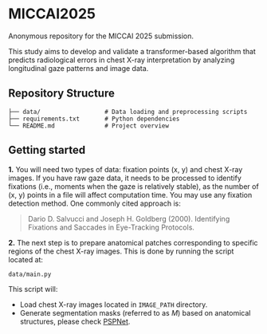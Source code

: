 # MICCAI2025

Anonymous repository for the MICCAI 2025 submission.

This study aims to develop and validate a transformer-based algorithm that predicts radiological errors in chest X-ray interpretation by analyzing longitudinal gaze patterns and image data. 

## Repository Structure

```
├── data/                  # Data loading and preprocessing scripts
├── requirements.txt       # Python dependencies
└── README.md              # Project overview
```


## Getting started

**1.** You will need two types of data: fixation points (x, y) and chest X-ray images. If you have raw gaze data, it needs to be processed to identify fixations (i.e., moments when the gaze is relatively stable), as the number of (x, y) points in a file will affect computation time. You may use any fixation detection method. One commonly cited approach is:

> Dario D. Salvucci and Joseph H. Goldberg (2000). Identifying Fixations and Saccades in Eye-Tracking Protocols.

**2.** The next step is to prepare anatomical patches corresponding to specific regions of the chest X-ray images. This is done by running the script located at: 

```
data/main.py
```

This script will:

* Load chest X-ray images located in ```IMAGE_PATH``` directory.
* Generate segmentation masks (referred to as _M_) based on anatomical structures, please check [PSPNet](https://github.com/mlmed/torchxrayvision).
  


